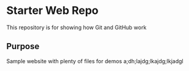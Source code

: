 # Starter Web Repo

This repository is for showing how Git and GitHub work

## Purpose

Sample website with plenty of files for demos
a;dh;lajdg;lkajdg;lkjadgl